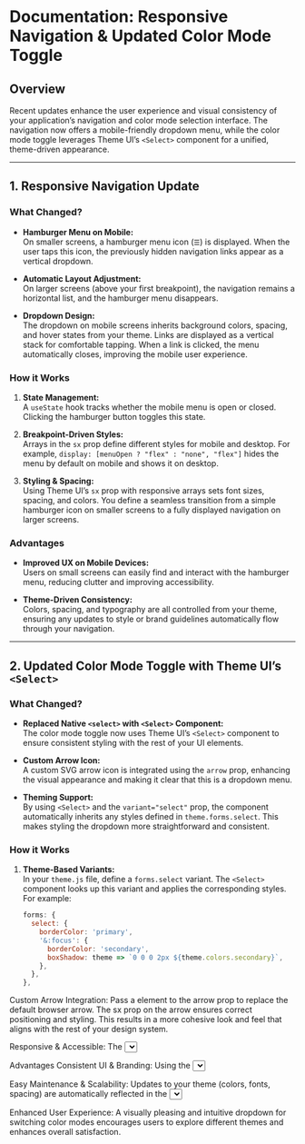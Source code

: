 # Documentation: Responsive Navigation & Updated Color Mode Toggle

## Overview

Recent updates enhance the user experience and visual consistency of your application’s navigation and color mode selection interface. The navigation now offers a mobile-friendly dropdown menu, while the color mode toggle leverages Theme UI’s `<Select>` component for a unified, theme-driven appearance.

---

## 1. Responsive Navigation Update

### What Changed?

- **Hamburger Menu on Mobile:**  
  On smaller screens, a hamburger menu icon (`☰`) is displayed. When the user taps this icon, the previously hidden navigation links appear as a vertical dropdown.
  
- **Automatic Layout Adjustment:**  
  On larger screens (above your first breakpoint), the navigation remains a horizontal list, and the hamburger menu disappears.

- **Dropdown Design:**  
  The dropdown on mobile screens inherits background colors, spacing, and hover states from your theme. Links are displayed as a vertical stack for comfortable tapping. When a link is clicked, the menu automatically closes, improving the mobile user experience.

### How it Works

1. **State Management:**  
   A `useState` hook tracks whether the mobile menu is open or closed. Clicking the hamburger button toggles this state.

2. **Breakpoint-Driven Styles:**  
   Arrays in the `sx` prop define different styles for mobile and desktop. For example, `display: [menuOpen ? "flex" : "none", "flex"]` hides the menu by default on mobile and shows it on desktop.

3. **Styling & Spacing:**  
   Using Theme UI’s `sx` prop with responsive arrays sets font sizes, spacing, and colors. You define a seamless transition from a simple hamburger icon on smaller screens to a fully displayed navigation on larger screens.

### Advantages

- **Improved UX on Mobile Devices:**  
  Users on small screens can easily find and interact with the hamburger menu, reducing clutter and improving accessibility.
  
- **Theme-Driven Consistency:**  
  Colors, spacing, and typography are all controlled from your theme, ensuring any updates to style or brand guidelines automatically flow through your navigation.

---

## 2. Updated Color Mode Toggle with Theme UI’s `<Select>`

### What Changed?

- **Replaced Native `<select>` with `<Select>` Component:**  
  The color mode toggle now uses Theme UI’s `<Select>` component to ensure consistent styling with the rest of your UI elements.

- **Custom Arrow Icon:**  
  A custom SVG arrow icon is integrated using the `arrow` prop, enhancing the visual appearance and making it clear that this is a dropdown menu.

- **Theming Support:**  
  By using `<Select>` and the `variant="select"` prop, the component automatically inherits any styles defined in `theme.forms.select`. This makes styling the dropdown more straightforward and consistent.

### How it Works

1. **Theme-Based Variants:**  
   In your `theme.js` file, define a `forms.select` variant. The `<Select>` component looks up this variant and applies the corresponding styles. For example:

   ```js
   forms: {
     select: {
       borderColor: 'primary',
       '&:focus': {
         borderColor: 'secondary',
         boxShadow: theme => `0 0 0 2px ${theme.colors.secondary}`,
       },
     },
   },


Custom Arrow Integration:
Pass a <Box as="svg"> element to the arrow prop to replace the default browser arrow. The sx prop on the arrow ensures correct positioning and styling. This results in a more cohesive look and feel that aligns with the rest of your design system.

Responsive & Accessible:
The <Select> component is accessible by default. You can enhance it further by adding labels or instructions. The font size, colors, and spacing also scale according to your theme settings.

Advantages
Consistent UI & Branding:
Using the <Select> component means you no longer rely on the user agent’s default dropdown appearance. The toggle now blends seamlessly into your application’s styling.

Easy Maintenance & Scalability:
Updates to your theme (colors, fonts, spacing) are automatically reflected in the <Select> component, ensuring changes scale across your entire UI.

Enhanced User Experience:
A visually pleasing and intuitive dropdown for switching color modes encourages users to explore different themes and enhances overall satisfaction.
